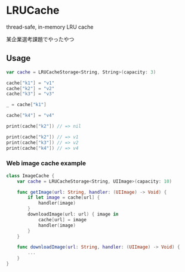 # LRUCache
thread-safe, in-memory LRU cache

某企業選考課題でやったやつ

## Usage
```swift
var cache = LRUCacheStorage<String, String>(capacity: 3)

cache["k1"] = "v1"
cache["k2"] = "v2"
cache["k3"] = "v3"

_ = cache["k1"]

cache["k4"] = "v4"

print(cache["k2"]) // => nil

print(cache["k2"]) // => v1
print(cache["k3"]) // => v2
print(cache["k4"]) // => v4
```

### Web image cache example
```swift
class ImageCache {
    var cache = LRUCacheStorage<String, UIImage>(capacity: 10)

    func getImage(url: String, handler: (UIImage) -> Void) {
        if let image = cache[url] {
            handler(image)
        }
        downloadImage(url: url) { image in
            cache[url] = image
            handler(image)
        }
    }

    func downloadImage(url: String, handler: (UIImage) -> Void) {
        ...
    }
}
```
